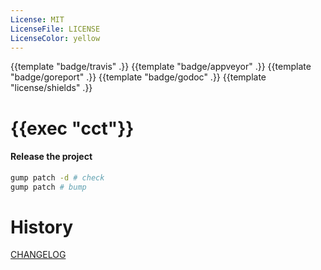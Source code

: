 ```yaml
---
License: MIT
LicenseFile: LICENSE
LicenseColor: yellow
---
```


{{template "badge/travis" .}} {{template "badge/appveyor" .}} {{template "badge/goreport" .}} {{template "badge/godoc" .}} {{template "license/shields" .}}

# {{exec "cct"}}

#### Release the project

```sh
gump patch -d # check
gump patch # bump
```

# History

[CHANGELOG](CHANGELOG.md)

